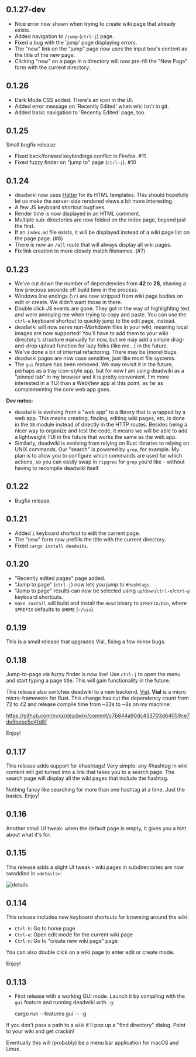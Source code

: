 ## 0.1.27-dev

- Nice error now shown when trying to create wiki page that already
  exists.
- Added navigation to `/jump` (`ctrl-j`) page.
- Fixed a bug with the 'jump' page displaying errors.
- The "new" link on the "jump" page now uses the input box's content
  as the title of the new page.
- Clicking "new" on a page in a directory will now pre-fill the "New
  Page" form with the current directory.

## 0.1.26

- Dark Mode CSS added. There's an icon in the UI.
- Added error message on 'Recently Edited' when wiki isn't in git.
- Added basic navigation to 'Recently Edited' page, too.

## 0.1.25

Small bugfix release:

- Fixed back/forward keybindings conflict in Firefox. #11
- Fixed fuzzy finder on "jump to" page (`ctrl-j`). #10

## 0.1.24

- deadwiki now uses [Hatter](https://github.com/xvxx/hatter) for its
  HTML templates. This should hopefully let us make the server-side
  rendered views a bit more interesting.
- A few JS keyboard shortcut bugfixes.
- Render time is now displayed in an HTML comment.
- Multiple sub-directories are now folded on the index page, beyond
  just the first.
- If an `index.md` file exists, it will be displayed instead of a wiki
  page list on the page page. (#8)
- There is now an `/all` route that will always display all wiki
  pages.
- Fix link creation to more closely match filenames. (#7)

## 0.1.23

- We've cut down the number of dependencies from **42** to **28**,
  shaving a few precious seconds off build time in the process.
- Windows line endings (`\r`) are now stripped from wiki page bodies
  on edit or create. We didn't want those in there.
- Double click JS events are gone. They got in the way of highlighting
  text and were annoying me when trying to copy and paste. You can use
  the `ctrl-e` keyboard shortcut to quickly jump to the edit page,
  instead.
- deadwiki will now serve non-Markdown files in your wiki, meaning
  local images are now supported! You'll have to add them to your
  wiki directory's structure manually for now, but we may add a simple
  drag-and-drop upload function for lazy folks (like me...) in the
  future.
- We've done a bit of internal refactoring. There may be (more) bugs.
- deadwiki pages are now case sensitive, just like most file systems.
- The `gui` feature has been removed. We may revisit it in the future,
  perhaps as a tray icon-style app, but for now I am using deadwiki as
  a "pinned tab" in my browser and it is pretty convenient. I'm more
  interested in a TUI than a WebView app at this point, as far as
  complementing the core web app goes.

**Dev notes:**

- deadwiki is evolving from a "web app" to a library that is wrapped
  by a web app. This means creating, finding, editing wiki pages,
  etc, is done in the `DB` module instead of directly in the HTTP
  routes. Besides being a nicer way to organize and test the code, it
  means we will be able to add a lightweight TUI in the future that
  works the same as the web app.
- Similarly, deadwiki is evolving from relying on Rust libraries to
  relying on UNIX commands. Our "search" is powered by `grep`, for
  example. My plan is to allow you to configure which commands are
  used for which actions, so you can easily swap in `ripgrep` for
  `grep` you'd like - without having to recompile deadwiki itself.

## 0.1.22

- Bugfix release.

## 0.1.21

- Added `i` keyboard shortcut to edit the current page.
- The "new" form now prefills the title with the current directory.
- Fixed `cargo install deadwiki`.

## 0.1.20

- "Recently edited pages" page added.
- "Jump to page" (`ctrl-j`) now lets you jump to `#hashtags`.
- "Jump to page" results can now be selected using
  `up`/`down`/`ctrl-n`/`ctrl-p` keyboard shortcuts.
- `make install` will build and install the `dead` binary to
  `$PREFIX/bin`, where `$PREFIX` defaults to `$HOME` (`~/bin`).

## 0.1.19

This is a small release that upgrades Vial, fixing a few minor bugs.

## 0.1.18

Jump-to-page via fuzzy finder is now live! Use `ctrl-j` to open the
menu and start typing a page title. This will gain functionality in
the future.

This release also switches deadwiki to a new backend,
[Vial](https://vial.sh). **Vial** is a micro micro-framework for Rust.
This change has cut the dependency count from 72 to 42 and release
compile time from ~22s to ~8s on my machine:

https://github.com/xvxx/deadwiki/commit/c7b844a90dc433703d64059ce7de5bebc5d4fd8f

Enjoy!

## 0.1.17

This release adds support for #hashtags! Very simple: any #hashtag
in wiki content will get turned into a link that takes you to a
search page. The search page will display all the wiki pages that
include the hashtag.

Nothing fancy like searching for more than one hashtag at a time.
Just the basics. Enjoy!

## 0.1.16

Another small UI tweak: when the default page is empty, it gives you a
hint about what it's for.

## 0.1.15

This release adds a slight UI tweak - wiki pages in subdirectories are
now swaddled in `<details>`:

![details](https://user-images.githubusercontent.com/41523880/82960235-bdef0a80-9f6e-11ea-8f85-27752a9462a1.png)

## 0.1.14

This release includes new keyboard shortcuts for browsing around the
wiki:

- `Ctrl-h`: Go to home page
- `Ctrl-e`: Open edit mode for the current wiki page
- `Ctrl-n`: Go to "create new wiki page" page

You can also double click on a wiki page to enter edit or create mode.

Enjoy!

## 0.1.13

- First release with a working GUI mode. Launch it by compiling with
  the `gui` feature and running deadwiki with `-g`:

  cargo run --features gui -- -g

If you don't pass a path to a wiki it'll pop up a "find directory"
dialog. Point to your wiki and get crackin!

Eventually this will (probably) be a menu bar application for macOS
and Linux.
